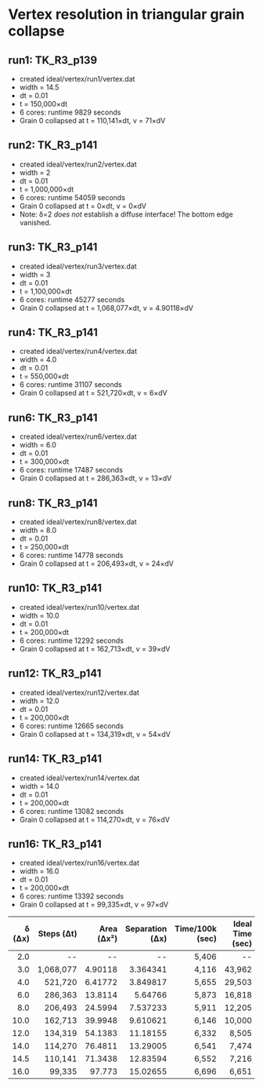 # Vertex resolution in triangular grain collapse

## run1: TK_R3_p139
* created ideal/vertex/run1/vertex.dat
* width = 14.5
* dt = 0.01
* t = 150,000&times;dt
* 6 cores: runtime 9829 seconds
* Grain 0 collapsed at t = 110,141&times;dt, v = 71&times;dV

## run2: TK_R3_p141
* created ideal/vertex/run2/vertex.dat
* width = 2
* dt = 0.01
* t = 1,000,000&times;dt
* 6 cores: runtime 54059 seconds
* Grain 0 collapsed at t = 0&times;dt, v = 0&times;dV
* Note: &delta;=2 *does not* establish a diffuse interface! The bottom edge vanished.

## run3: TK_R3_p141
* created ideal/vertex/run3/vertex.dat
* width = 3
* dt = 0.01
* t = 1,100,000&times;dt
* 6 cores: runtime 45277 seconds
* Grain 0 collapsed at t = 1,068,077&times;dt, v = 4.90118&times;dV

## run4: TK_R3_p141
* created ideal/vertex/run4/vertex.dat
* width = 4.0
* dt = 0.01
* t = 550,000&times;dt
* 6 cores: runtime 31107 seconds
* Grain 0 collapsed at t = 521,720&times;dt, v = 6&times;dV

## run6: TK_R3_p141
* created ideal/vertex/run6/vertex.dat
* width = 6.0
* dt = 0.01
* t = 300,000&times;dt
* 6 cores: runtime 17487 seconds
* Grain 0 collapsed at t = 286,363&times;dt, v = 13&times;dV

## run8: TK_R3_p141
* created ideal/vertex/run8/vertex.dat
* width = 8.0
* dt = 0.01
* t = 250,000&times;dt
* 6 cores: runtime 14778 seconds
* Grain 0 collapsed at t = 206,493&times;dt, v = 24&times;dV

## run10: TK_R3_p141
* created ideal/vertex/run10/vertex.dat
* width = 10.0
* dt = 0.01
* t = 200,000&times;dt
* 6 cores: runtime 12292 seconds
* Grain 0 collapsed at t = 162,713&times;dt, v = 39&times;dV

## run12: TK_R3_p141
* created ideal/vertex/run12/vertex.dat
* width = 12.0
* dt = 0.01
* t = 200,000&times;dt
* 6 cores: runtime 12665 seconds
* Grain 0 collapsed at t = 134,319&times;dt, v = 54&times;dV

## run14: TK_R3_p141
* created ideal/vertex/run14/vertex.dat
* width = 14.0
* dt = 0.01
* t = 200,000&times;dt
* 6 cores: runtime 13082 seconds
* Grain 0 collapsed at t = 114,270&times;dt, v = 76&times;dV

## run16: TK_R3_p141
* created ideal/vertex/run16/vertex.dat
* width = 16.0
* dt = 0.01
* t = 200,000&times;dt
* 6 cores: runtime 13392 seconds
* Grain 0 collapsed at t = 99,335&times;dt, v = 97&times;dV



| &delta; (&Delta;x) | Steps (&Delta;t) | Area (&Delta;x²) | Separation (&Delta;x) | Time/100k (sec) | Ideal Time (sec) |
| -----------------: | ---------------: | ---------------: | --------------------: | --------------: | ---------------: |
|  2.0               |      --          | --               | --                    | 5,406           |     --           |
|  3.0               | 1,068,077        | 4.90118          |  3.364341             | 4,116           | 43,962           |
|  4.0               |   521,720        | 6.41772          |  3.849817             | 5,655           | 29,503           |
|  6.0               |   286,363        | 13.8114          |  5.64766              | 5,873           | 16,818           |
|  8.0               |   206,493        | 24.5994          |  7.537233             | 5,911           | 12,205           |
| 10.0               |   162,713        | 39.9948          |  9.610621             | 6,146           | 10,000           |
| 12.0               |   134,319        | 54.1383          | 11.18155              | 6,332           |  8,505           |
| 14.0               |   114,270        | 76.4811          | 13.29005              | 6,541           |  7,474           |
| 14.5               |   110,141        | 71.3438          | 12.83594              | 6,552           |  7,216           |
| 16.0               |    99,335        | 97.773           | 15.02655              | 6,696           |  6,651           |
